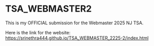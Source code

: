 # TSA_WEBMASTER2
This is my OFFICIAL submission for the Webmaster 2025 NJ TSA.

Here is the link for the website:
https://srinethra444.github.io/TSA_WEBMASTER_2225-2/index.html
